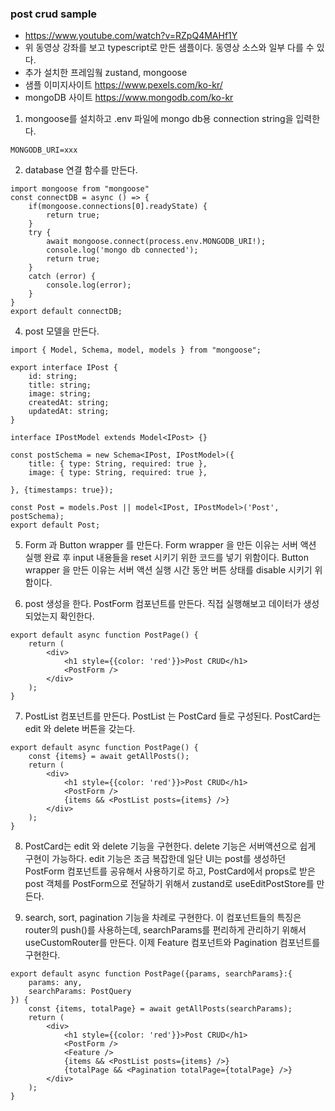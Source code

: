 ### post crud sample

- https://www.youtube.com/watch?v=RZpQ4MAHf1Y
- 위 동영상 강좌를 보고 typescript로 만든 샘플이다. 동영상 소스와 일부 다를 수 있다.
- 추가 설치한 프레임웤 zustand, mongoose
- 샘플 이미지사이트 https://www.pexels.com/ko-kr/ 
- mongoDB 사이트 https://www.mongodb.com/ko-kr

1. mongoose를 설치하고 .env 파일에 mongo db용 connection string을 입력한다.

```
MONGODB_URI=xxx
```

2. database 연결 함수를 만든다.

```
import mongoose from "mongoose"
const connectDB = async () => {
    if(mongoose.connections[0].readyState) {
        return true;
    }
    try {
        await mongoose.connect(process.env.MONGODB_URI!);
        console.log('mongo db connected');
        return true;
    }
    catch (error) {
        console.log(error);
    }
}
export default connectDB;
```

4. post 모델을 만든다.

```
import { Model, Schema, model, models } from "mongoose";

export interface IPost {
    id: string;
    title: string;
    image: string;
    createdAt: string;
    updatedAt: string;
}

interface IPostModel extends Model<IPost> {}

const postSchema = new Schema<IPost, IPostModel>({
    title: { type: String, required: true },
    image: { type: String, required: true },
    
}, {timestamps: true});

const Post = models.Post || model<IPost, IPostModel>('Post', postSchema);
export default Post;
```

5. Form 과 Button wrapper 를 만든다. 
Form wrapper 을 만든 이유는 서버 액션 실행 완료 후 input 내용들을 reset 시키기 위한 코드를 넣기 위함이다.
Button wrapper 을 만든 이유는 서버 액션 실행 시간 동안 버튼 상태를 disable 시키기 위함이다.

6. post 생성을 한다.
PostForm 컴포넌트를 만든다. 직접 실행해보고 데이터가 생성되었는지 확인한다.

```
export default async function PostPage() {
    return (
        <div>
            <h1 style={{color: 'red'}}>Post CRUD</h1>
            <PostForm />
        </div>
    );
}
```

7. PostList 컴포넌트를 만든다. PostList 는 PostCard 들로 구성된다.
PostCard는 edit 와 delete 버튼을 갖는다.

```
export default async function PostPage() {
    const {items} = await getAllPosts();
    return (
        <div>
            <h1 style={{color: 'red'}}>Post CRUD</h1>
            <PostForm />
            {items && <PostList posts={items} />}
        </div>
    );
}
```

8. PostCard는 edit 와 delete 기능을 구현한다.
delete 기능은 서버액션으로 쉽게 구현이 가능하다.
edit 기능은 조금 복잡한데 일단 UI는 post를 생성하던 PostForm 컴포넌트를 공유해서 사용하기로 하고,
PostCard에서 props로 받은 post 객체를 PostForm으로 전달하기 위해서 zustand로 useEditPostStore를 만든다.


10. search, sort, pagination 기능을 차례로 구현한다. 이 컴포넌트들의 특징은 router의 push()를 사용하는데, searchParams를 편리하게 관리하기 위해서 useCustomRouter를 만든다. 이제 Feature 컴포넌트와 Pagination 컴포넌트를 구현한다.

```
export default async function PostPage({params, searchParams}:{
    params: any,
    searchParams: PostQuery
}) {
    const {items, totalPage} = await getAllPosts(searchParams);
    return (
        <div>
            <h1 style={{color: 'red'}}>Post CRUD</h1>
            <PostForm />
            <Feature />
            {items && <PostList posts={items} />}
            {totalPage && <Pagination totalPage={totalPage} />}
        </div>
    );
}
```

